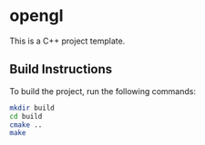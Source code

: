 # opengl

This is a C++ project template.

## Build Instructions

To build the project, run the following commands:

```bash
mkdir build
cd build
cmake ..
make
```
